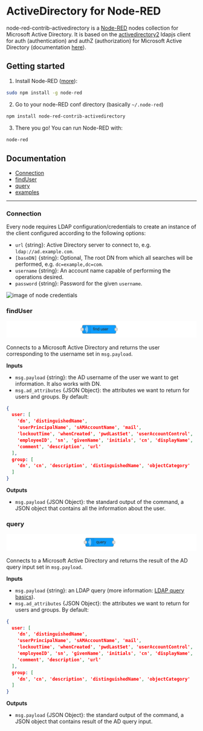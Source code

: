 ActiveDirectory for Node-RED
=========

node-red-contrib-activedirectory is a [Node-RED](https://nodered.org/) nodes collection for Microsoft Active Directory. It is based on the [activedirectory2](https://www.npmjs.com/package/activedirectory2) ldapjs client for auth (authentication) and authZ (authorization) for Microsoft Active Directory (documentation [here](https://www.npmjs.com/package/activedirectory2)).

Getting started
--------------

1. Install Node-RED ([more](https://nodered.org/docs/getting-started/installation)):
```sh
sudo npm install -g node-red
```
2. Go to your node-RED conf directory (basically `~/.node-red`)
```sh
npm install node-red-contrib-activedirectory
```
3. There you go! You can run Node-RED with:
```sh
node-red
```

Documentation
--------------
+ [Connection](#connection)
+ [findUser](#finduser)
+ [query](#query)
+ [examples](https://github.com/NoeSamaille/node-red-contrib-activedirectory/wiki/Examples)

---------------------------------------

<a id="connection"></a>
### Connection

Every node requires LDAP configuration/credentials to create an instance of the client configured according to the following options:
+ `url` {string}: Active Directory server to connect to, e.g. `ldap://ad.example.com`.
+ `[baseDN]` {string}: Optional, The root DN from which all searches will be performed, e.g. `dc=example,dc=com`.
+ `username` {string}: An account name capable of performing the operations desired.
+ `password` {string}: Password for the given `username`.

![image of node credentials](https://github.com/NoeSamaille/node-red-contrib-activedirectory/blob/master/images/node_credentials.png)

<a id="finduser"></a>
### findUser

![image of node finduser](https://github.com/NoeSamaille/node-red-contrib-activedirectory/blob/master/images/node_finduser.png)

Connects to a Microsoft Active Directory and returns the user corresponding to the username set in `msg.payload`.

__Inputs__

+ `msg.payload` {string}: the AD username of the user we want to get information. It also works with DN.
+ `msg.ad_attributes` {JSON Object}: the attributes we want to return for users and groups. By default:
```json
{
  user: [
    'dn', 'distinguishedName',
    'userPrincipalName', 'sAMAccountName', 'mail',
    'lockoutTime', 'whenCreated', 'pwdLastSet', 'userAccountControl',
    'employeeID', 'sn', 'givenName', 'initials', 'cn', 'displayName',
    'comment', 'description', 'url'
  ],
  group: [
    'dn', 'cn', 'description', 'distinguishedName', 'objectCategory'
  ]
}
```

__Outputs__

+ `msg.payload` {JSON Object}: the standard output of the command, a JSON object that contains all the information about the user.

<a id="query"></a>
### query

![image of node query](https://github.com/NoeSamaille/node-red-contrib-activedirectory/blob/master/images/node_query.png)

Connects to a Microsoft Active Directory and returns the result of the AD query input set in `msg.payload`.

__Inputs__
+ `msg.payload` {string}: an LDAP query (more information: [LDAP query basics](https://technet.microsoft.com/en-us/library/aa996205(v=exchg.65).aspx)).
+ `msg.ad_attributes` {JSON Object}: the attributes we want to return for users and groups. By default:
```json
{
  user: [
    'dn', 'distinguishedName',
    'userPrincipalName', 'sAMAccountName', 'mail',
    'lockoutTime', 'whenCreated', 'pwdLastSet', 'userAccountControl',
    'employeeID', 'sn', 'givenName', 'initials', 'cn', 'displayName',
    'comment', 'description', 'url'
  ],
  group: [
    'dn', 'cn', 'description', 'distinguishedName', 'objectCategory'
  ]
}
```

__Outputs__

+ `msg.payload` {JSON Object}: the standard output of the command, a JSON object that contains result of the AD query input.